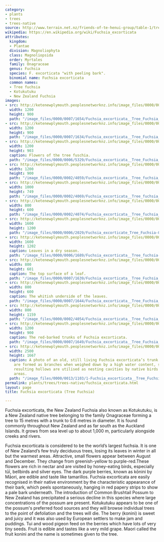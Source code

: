```yaml
---
category:
- plants
- trees
- trees-native
source: http://www.terrain.net.nz/friends-of-te-henui-group/table-1/tree-fuschia.html
wikipedia: https://en.wikipedia.org/wiki/Fuchsia_excorticata
attributes:
  kingdom:
  - Plantae
  division: Magnoliophyta
  class: Magnoliopsida
  order: Myrtales
  family: Onagraceae
  genus: Fuchsia
  species: F. excorticata "with peeling bark".
  binomial name: Fuchsia excorticata
  common names:
  - Tree fuchsia
  - Kotukutuku
  - New Zealand Fuchsia
images:
- src: http://ketenewplymouth.peoplesnetworknz.info/image_files/0000/0007/1654/Fuchsia_excorticata__Tree_Fuchsia_.JPG
  width: 1200
  height: 900
  path: "/image_files/0000/0007/1654/Fuchsia_excorticata__Tree_Fuchsia_.JPG"
- src: http://ketenewplymouth.peoplesnetworknz.info/image_files/0000/0007/1634/Fuchsia_excorticata__Tree_Fuchsia_-002.JPG
  width: 1200
  height: 900
  path: "/image_files/0000/0007/1634/Fuchsia_excorticata__Tree_Fuchsia_-002.JPG"
- src: http://ketenewplymouth.peoplesnetworknz.info/image_files/0000/0006/5329/Fuchsia_excorticata__Tree_Fuchsia__.JPG
  width: 1200
  height: 903
  caption: Flowers of the tree fuschia.
  path: "/image_files/0000/0006/5329/Fuchsia_excorticata__Tree_Fuchsia__.JPG"
- src: http://ketenewplymouth.peoplesnetworknz.info/image_files/0000/0002/4059/Fuchsia_excorticata__Tree_fuchsia__New_Zealand_Fuchsia-9.JPG
  width: 1200
  height: 900
  path: "/image_files/0000/0002/4059/Fuchsia_excorticata__Tree_fuchsia__New_Zealand_Fuchsia-9.JPG"
- src: http://ketenewplymouth.peoplesnetworknz.info/image_files/0000/0002/4069/Fuchsia_excorticata__Tree_fuchsia__New_Zealand_Fuchsia-10.JPG
  width: 1000
  height: 749
  path: "/image_files/0000/0002/4069/Fuchsia_excorticata__Tree_fuchsia__New_Zealand_Fuchsia-10.JPG"
- src: http://ketenewplymouth.peoplesnetworknz.info/image_files/0000/0002/4074/Fuchsia_excorticata__Tree_fuchsia__New_Zealand_Fuchsia-11.JPG
  width: 800
  height: 600
  path: "/image_files/0000/0002/4074/Fuchsia_excorticata__Tree_fuchsia__New_Zealand_Fuchsia-11.JPG"
- src: http://ketenewplymouth.peoplesnetworknz.info/image_files/0000/0006/2029/Fuchsia_excorticate_Tree_Fuchsia-001.JPG
  width: 1600
  height: 1200
  path: "/image_files/0000/0006/2029/Fuchsia_excorticate_Tree_Fuchsia-001.JPG"
- src: http://ketenewplymouth.peoplesnetworknz.info/image_files/0000/0006/1689/Fuchsia_excorticata__Tree_fuchsia-001.JPG
  width: 1600
  height: 1202
  caption: Leaves in a dry season.
  path: "/image_files/0000/0006/1689/Fuchsia_excorticata__Tree_fuchsia-001.JPG"
- src: http://ketenewplymouth.peoplesnetworknz.info/image_files/0000/0007/1639/Fuchsia_excorticata__Tree_Fuchsia_-003.JPG
  width: 800
  height: 601
  caption: The top surface of a leaf.
  path: "/image_files/0000/0007/1639/Fuchsia_excorticata__Tree_Fuchsia_-003.JPG"
- src: http://ketenewplymouth.peoplesnetworknz.info/image_files/0000/0007/1644/Fuchsia_excorticata__Tree_Fuchsia_-004.JPG
  width: 800
  height: 600
  caption: The whitish underside of the leaves.
  path: "/image_files/0000/0007/1644/Fuchsia_excorticata__Tree_Fuchsia_-004.JPG"
- src: http://ketenewplymouth.peoplesnetworknz.info/image_files/0000/0002/4054/Fuchsia_excorticata__Tree_fuchsia__New_Zealand_Fuchsia-8.JPG
  width: 800
  height: 1159
  path: "/image_files/0000/0002/4054/Fuchsia_excorticata__Tree_fuchsia__New_Zealand_Fuchsia-8.JPG"
- src: http://ketenewplymouth.peoplesnetworknz.info/image_files/0000/0007/1649/Fuchsia_excorticata__Tree_Fuchsia_-005.JPG
  width: 1200
  height: 900
  caption: The red-barked trunks of Fuchsia excorticata.
  path: "/image_files/0000/0007/1649/Fuchsia_excorticata__Tree_Fuchsia_-005.JPG"
- src: http://ketenewplymouth.peoplesnetworknz.info/image_files/0000/0013/1103/1-Fuchsia_excorticata__Tree_Fuchsia_..JPG
  width: 2500
  height: 1667
  caption: A photo of an old, still living Fuchsia excorticata’s trunk. The hollows
    are formed as branches when weighed down by a high water content, snap off. The
    resulting hollows are utilised as nesting cavities by native birds in pest-free
    areas.
  path: "/image_files/0000/0013/1103/1-Fuchsia_excorticata__Tree_Fuchsia_..JPG"
permalink: plants/trees/trees-native/fuchsia_excorticata.html
layout: page
title: Fuchsia excorticata (Tree Fuchsia)

---
```

Fuchsia excorticata, the New Zealand Fuchsia also known as Kotukutuku, is a New Zealand native tree belonging to the family Onagraceae forming a tree to 15 metres with a trunk to 0.6 metres in diameter. It is found commonly throughout New Zealand and as far south as the Auckland Islands. It grows from sea level up to about 1,000 m, particularly alongside creeks and rivers. 

Fuchsia excorticata is considered to be the world’s largest fuchsia. It is one of New Zealand’s few truly deciduous trees, losing its leaves in winter in all but the warmest areas.
Attractive, small flowers appear between August and December. They change from greenish-yellow to purple-red.These flowers are rich in nectar and are visited by honey-eating birds, especially tūī, bellbirds and silver eyes. The dark purple berries, known as kōnini by Māori, are edible and taste like tamarillos.
Fuchsia excorticata are easily recognised in their native environment by the characteristic appearance of their bark, which peels spontaneously, hanging in red papery strips to show a pale bark underneath. The introduction of Common Brushtail Possum to New Zealand has precipitated a serious decline in this species where large concentrations of the possum are present. Kotukutuku appears to be one of the possum's preferred food sources and they will browse individual trees to the point of defoliation and the trees will die. 
The berry (konini) is sweet and juicy and it was also used by European settlers to make jam and puddings. Tui and wood pigeon feed on the berries which have lots of very tiny seeds. Fruit is edible and tastes like a very mild grape. Maori called the fruit konini and the name is sometimes given to the tree.
